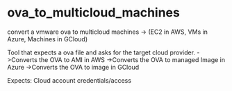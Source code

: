 # ova_to_multicloud_machines
convert a vmware ova to multicloud machines -> (EC2 in AWS, VMs in Azure, Machines in GCloud)

Tool that expects a ova file and asks for the target cloud provider.
->Converts the OVA to AMI in AWS
->Converts the OVA to managed Image in Azure
->Converts the OVA to image in GCloud

Expects: Cloud account credentials/access
